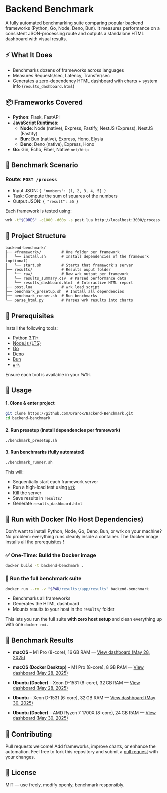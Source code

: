 # Backend Benchmark

A fully automated benchmarking suite comparing popular backend frameworks (Python, Go, Node, Deno, Bun). It measures performance on a consistent JSON-processing route and outputs a standalone HTML dashboard with visual results.

## ⚡ What It Does

* Benchmarks dozens of frameworks across languages
* Measures Requests/sec, Latency, Transfer/sec
* Generates a zero-dependency HTML dashboard with charts + system info (`results_dashboard.html`)

## 📦 Frameworks Covered

- **Python**: Flask, FastAPI  
- **JavaScript Runtimes**:
  - **Node**: Node (native), Express, Fastify, NestJS (Express), NestJS (Fastify)  
  - **Bun**: Bun (native), Express, Hono, Elysia
  - **Deno**: Deno (native), Express, Hono
- **Go**: Gin, Echo, Fiber, Native `net/http`

## 🔬 Benchmark Scenario

### Route: `POST /process`
- Input JSON: `{ "numbers": [1, 2, 3, 4, 5] }`
- Task: Compute the sum of squares of the numbers
- Output JSON: `{ "result": 55 }`

Each framework is tested using:

```bash
wrk -t"$CORES" -c1000 -d60s -s post.lua http://localhost:3000/process
```

## 📁 Project Structure

```
backend-benchmark/
├── <framework>/         # One folder per framework
│   └── install.sh       # Install dependencies of the framework (optional)
│   └── start.sh         # Starts that framework's server
├── results/             # Results ouput folder
│   └── raw/             # Raw wrk output per framework
│   └── results_summary.csv  # Parsed performance data
│   └── results_dashboard.html  # Interactive HTML report
├── post.lua             # wrk load script
├── benchmark_presetup.sh  # Install all dependencies
├── benchmark_runner.sh  # Run benchmarks
└── parse_html.py        # Parses wrk results into charts
```

## 🔧 Prerequisites

Install the following tools:

* [Python 3.11+](https://www.python.org/)
* [Node.js (LTS)](https://nodejs.org/)
* [Go](https://golang.org/)
* [Deno](https://deno.land/)
* [Bun](https://bun.sh/)
* [`wrk`](https://github.com/wg/wrk)

Ensure each tool is available in your `PATH`.


## 🚀 Usage

#### 1. Clone & enter project

```bash
git clone https://github.com/Drarox/Backend-Benchmark.git
cd backend-benchmark
```

#### 2. Run presetup (install dependencies per framework)

```bash
./benchmark_presetup.sh
```

#### 3. Run benchmarks (fully automated)

```bash
./benchmark_runner.sh
```

This will:

* Sequentially start each framework server
* Run a high-load test using [`wrk`](https://github.com/wg/wrk)
* Kill the server
* Save results in `results/`
* Generate `results_dashboard.html`

## 🐳 Run with Docker (No Host Dependencies)

Don't want to install Python, Node, Go, Deno, Bun, or wrk on your machine?
No problem: everything runs cleanly inside a container.
The Docker image installs all the prerequisites !

### ✅ One-Time: Build the Docker image

```bash
docker build -t backend-benchmark .
```

### 🚀 Run the full benchmark suite

```bash
docker run --rm -v "$PWD/results:/app/results" backend-benchmark
```

* Benchmarks all frameworks
* Generates the HTML dashboard
* Mounts results to your host in the `results/` folder


This lets you run the full suite **with zero host setup** and clean everything up with one `docker rmi`.

## 🧾 Benchmark Results

* **macOS** – M1 Pro (8-core), 16 GB RAM — [View dashboard (May 28, 2025)](https://yannick-burkard.eu.org/backend-benchmark/results_dashboard_macos_20250528.html)

* **macOS (Docker Desktop)** – M1 Pro (8-core), 8 GB RAM — [View dashboard (May 28, 2025)](https://yannick-burkard.eu.org/backend-benchmark/results_dashboard_macos_docker_20250528.html)

* **Ubuntu (Docker)** – Xeon D-1531 (6-core), 32 GB RAM — [View dashboard (May 28, 2025)](https://yannick-burkard.eu.org/backend-benchmark/results_dashboard_ubuntu1_docker_20250528.html)

* **Ubuntu** – Xeon D-1531 (6-core), 32 GB RAM — [View dashboard (May 30, 2025)](https://yannick-burkard.eu.org/backend-benchmark/results_dashboard_ubuntu1_20250530.html)

* **Ubuntu (Docker)** – AMD Ryzen 7 1700X (8-core), 24 GB RAM — [View dashboard (May 30, 2025)](https://yannick-burkard.eu.org/backend-benchmark/results_dashboard_ubuntu2_docker_20250530.html)

## 🤝 Contributing

Pull requests welcome! Add frameworks, improve charts, or enhance the automation. Feel free to fork this repository and submit a [pull request](https://github.com/Drarox/Backend-Benchmark/pulls) with your changes.

## 📄 License

MIT — use freely, modify openly, benchmark responsibly.

